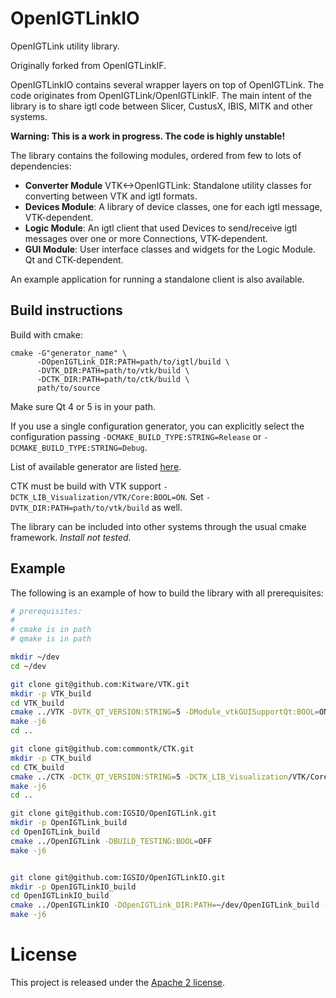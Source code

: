 # OpenIGTLinkIO

OpenIGTLink utility library.

Originally forked from OpenIGTLinkIF.

OpenIGTLinkIO contains several wrapper layers on top of OpenIGTLink. The code originates from OpenIGTLink/OpenIGTLinkIF. The main intent of the library is to share igtl code between Slicer, CustusX, IBIS, MITK and other systems.

**Warning: This is a work in progress. The code is highly unstable!**

The library contains the following modules, ordered from few to lots of dependencies:
* **Converter Module** VTK<->OpenIGTLink: Standalone utility classes for converting between VTK and igtl formats.
* **Devices Module**: A library of device classes, one for each igtl message, VTK-dependent.
* **Logic Module**: An igtl client that used Devices to send/receive igtl messages over one or more Connections, VTK-dependent.
* **GUI Module**: User interface classes and widgets for the Logic Module. Qt and CTK-dependent.

An example application for running a standalone client is also available.

## Build instructions

Build with cmake:         

```
cmake -G"generator_name" \
      -DOpenIGTLink_DIR:PATH=path/to/igtl/build \
      -DVTK_DIR:PATH=path/to/vtk/build \
      -DCTK_DIR:PATH=path/to/ctk/build \
      path/to/source
```

Make sure Qt 4 or 5 is in your path.

If you use a single configuration generator, you can explicitly select the configuration passing `-DCMAKE_BUILD_TYPE:STRING=Release` or `-DCMAKE_BUILD_TYPE:STRING=Debug`.

List of available generator are listed [here](https://cmake.org/cmake/help/v3.8/manual/cmake-generators.7.html).

CTK must be build with VTK support `-DCTK_LIB_Visualization/VTK/Core:BOOL=ON`. Set `-DVTK_DIR:PATH=path/to/vtk/build` as well.

The library can be included into other systems through the usual cmake framework. *Install not tested.*

## Example

The following is an example of how to build the library with all prerequisites:

```bash
# prerequisites:
#
# cmake is in path
# qmake is in path

mkdir ~/dev
cd ~/dev

git clone git@github.com:Kitware/VTK.git
mkdir -p VTK_build
cd VTK_build
cmake ../VTK -DVTK_QT_VERSION:STRING=5 -DModule_vtkGUISupportQt:BOOL=ON
make -j6
cd ..

git clone git@github.com:commontk/CTK.git
mkdir -p CTK_build
cd CTK_build
cmake ../CTK -DCTK_QT_VERSION:STRING=5 -DCTK_LIB_Visualization/VTK/Core:BOOL=ON -DVTK_DIR:PATH=~/dev/VTK_build -DBUILD_TESTING:BOOL=OFF
make -j6
cd ..

git clone git@github.com:IGSIO/OpenIGTLink.git
mkdir -p OpenIGTLink_build
cd OpenIGTLink_build
cmake ../OpenIGTLink -DBUILD_TESTING:BOOL=OFF
make -j6


git clone git@github.com:IGSIO/OpenIGTLinkIO.git
mkdir -p OpenIGTLinkIO_build
cd OpenIGTLinkIO_build
cmake ../OpenIGTLinkIO -DOpenIGTLink_DIR:PATH=~/dev/OpenIGTLink_build -DVTK_DIR:PATH=~/dev/VTK_build -DCTK_DIR:PATH=~/dev/CTK_build 
make -j6
```

# License
This project is released under the [Apache 2 license](LICENSE.md).
